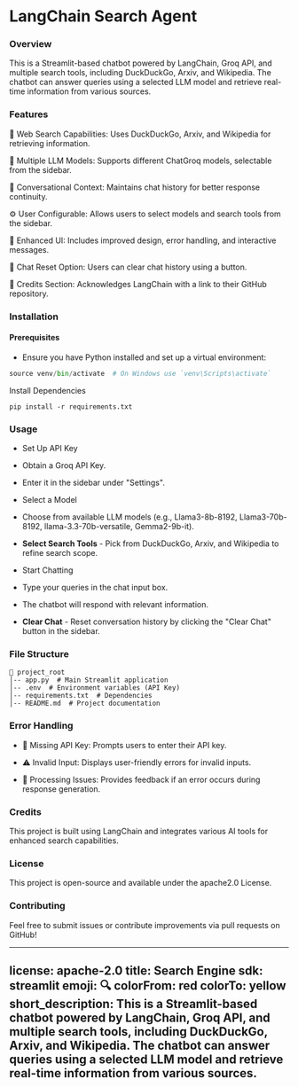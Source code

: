 # LangChain Search Agent

### Overview

This is a Streamlit-based chatbot powered by LangChain, Groq API, and multiple search tools, including DuckDuckGo, Arxiv, and Wikipedia. The chatbot can answer queries using a selected LLM model and retrieve real-time information from various sources.

### Features

🔎 Web Search Capabilities: Uses DuckDuckGo, Arxiv, and Wikipedia for retrieving information.

🤖 Multiple LLM Models: Supports different ChatGroq models, selectable from the sidebar.

💬 Conversational Context: Maintains chat history for better response continuity.

⚙️ User Configurable: Allows users to select models and search tools from the sidebar.

🎨 Enhanced UI: Includes improved design, error handling, and interactive messages.

🔄 Chat Reset Option: Users can clear chat history using a button.

🔗 Credits Section: Acknowledges LangChain with a link to their GitHub repository.

### Installation

#### Prerequisites

- Ensure you have Python installed and set up a virtual environment:

```python -m venv venv
source venv/bin/activate  # On Windows use `venv\Scripts\activate`
```

Install Dependencies

```pip install -r requirements.txt```

### Usage

- Set Up API Key

- Obtain a Groq API Key.

- Enter it in the sidebar under "Settings".

- Select a Model

- Choose from available LLM models (e.g., Llama3-8b-8192, Llama3-70b-8192, llama-3.3-70b-versatile, Gemma2-9b-it).

- **Select Search Tools** - Pick from DuckDuckGo, Arxiv, and Wikipedia to refine search scope.

- Start Chatting

- Type your queries in the chat input box.

- The chatbot will respond with relevant information.

- **Clear Chat** - Reset conversation history by clicking the "Clear Chat" button in the sidebar.

### File Structure

```
📂 project_root
│-- app.py  # Main Streamlit application
│-- .env  # Environment variables (API Key)
│-- requirements.txt  # Dependencies
│-- README.md  # Project documentation
```

### Error Handling

- 🚨 Missing API Key: Prompts users to enter their API key.

- ⚠️ Invalid Input: Displays user-friendly errors for invalid inputs.

- 🔄 Processing Issues: Provides feedback if an error occurs during response generation.

### Credits

This project is built using LangChain and integrates various AI tools for enhanced search capabilities.

### License

This project is open-source and available under the apache2.0 License.

### Contributing

Feel free to submit issues or contribute improvements via pull requests on GitHub!

---
license: apache-2.0
title: Search Engine
sdk: streamlit
emoji: 🔍
colorFrom: red
colorTo: yellow
short_description: This is a Streamlit-based chatbot powered by LangChain, Groq API, and multiple search tools, including DuckDuckGo, Arxiv, and Wikipedia. The chatbot can answer queries using a selected LLM model and retrieve real-time information from various sources.
---


